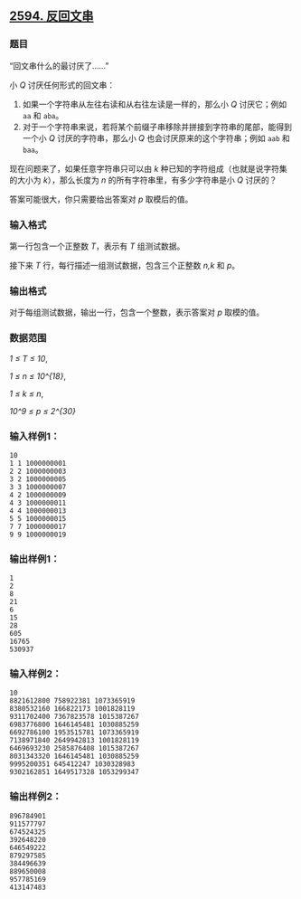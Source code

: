 ## [2594. 反回文串](https://www.acwing.com/problem/content/2596/)

### 题目

“回文串什么的最讨厌了……”

小 *Q* 讨厌任何形式的回文串：

1. 如果一个字符串从左往右读和从右往左读是一样的，那么小 *Q* 讨厌它；例如 `aa` 和 `aba`。
2. 对于一个字符串来说，若将某个前缀子串移除并拼接到字符串的尾部，能得到一个小 *Q* 讨厌的字符串，那么小 *Q* 也会讨厌原来的这个字符串；例如 `aab` 和 `baa`。

现在问题来了，如果任意字符串只可以由 *k* 种已知的字符组成（也就是说字符集的大小为 *k*），那么长度为 *n* 的所有字符串里，有多少字符串是小 *Q* 讨厌的？

答案可能很大，你只需要给出答案对 *p* 取模后的值。

### 输入格式

第一行包含一个正整数 *T*，表示有 *T* 组测试数据。

接下来 *T* 行，每行描述一组测试数据，包含三个正整数 *n,k* 和 *p*。

### 输出格式

对于每组测试数据，输出一行，包含一个整数，表示答案对 *p* 取模的值。

### 数据范围

*1 ≤ T ≤ 10*,

*1 ≤ n ≤ 10^{18}*,

*1 ≤ k ≤ n*,

*10^9 ≤ p ≤ 2^{30}*

### 输入样例1：

```
10
1 1 1000000001
2 2 1000000003
3 2 1000000005
3 3 1000000007
4 2 1000000009
4 3 1000000011
4 4 1000000013
5 5 1000000015
7 7 1000000017
9 9 1000000019
```

### 输出样例1：

```
1
2
8
21
6
15
28
605
16765
530937
```

### 输入样例2：

```
10
8821612800 758922381 1073365919
8380532160 166822173 1001828119
9311702400 7367823578 1015387267
6983776800 1646145481 1030885259
6692786100 1953515781 1073365919
7138971840 2649942813 1001828119
6469693230 2585876408 1015387267
8031343320 1646145481 1030885259
9995200351 645412247 1030328983
9302162851 1649517328 1053299347
```

### 输出样例2：

```
896784901
911577797
674524325
392648220
646549222
879297585
384496639
889650008
957785169
413147483
```
